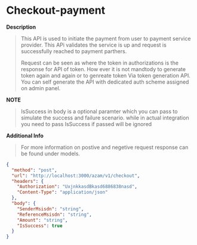 # Checkout-payment

**Description**

> This API is used to initiate the payment from user to payment service provider. 
> This APi validates the service is up and request is successfully reached to payment parthers.
> 
> Request can be seen as where the token in authorizations is the response for API of token. How ever it is not mandtody to generate token again and again or to genreate token Via token generation API. You can self generate the API with dedicated auth scheme assigned on admin panel. 


**NOTE**

> IsSuccess in body is a optional paramter which you can pass to simulate the success and failure scenario. while in actual integration you need to pass IsSuccess if passed will be ignored


**Additional Info**

> For more information on postive and negetive request response can be found under models. 



```json http
{
  "method": "post",
  "url": "http://localhost:3000/azam/v1/checkout",
  "headers": {
    "Authorization": "UxjnkkasdBkasd6886838nasd",
    "Content-Type": "application/json"
  },
  "body": {
    "SenderMsisdn": "string",
    "ReferenceMsisdn": "string",
    "Amount": "string",
    "IsSuccess": true
  }
}
```
